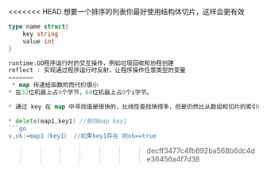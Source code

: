 <<<<<<< HEAD
想要一个排序的列表你最好使用结构体切片，这样会更有效


```go
type name struct{
    key string
    value int
}

runtime:GO程序运行时的交互操作，例如垃圾回收和协程创建
reflect : 实现通过程序运行时反射，让程序操作任意类型的变量
=======
 * map 传递给函数的而代价很小
* 在32位机器上占4个字节，64位机器上占8个i字节。

* 通过 key 在 map 中寻找值是很快的，比线性查找快得多，但是仍然比从数组和切片的索引中直接读取要慢 100 倍；所以如果你很在乎性能的话还是建议用切片来解决问题。

* delete(map1,key1) //删除map key1
```go
v,ok:=map1（key1） //如果key1存在 则ok==true
```
>>>>>>> decff3477c4fb892ba568b6dc4de36456a4f7d38
